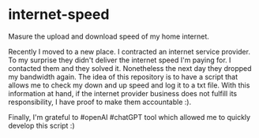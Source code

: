 # internet-speed
Masure the upload and download speed of my home internet.

Recently I moved to a new place. I contracted an internet service provider. To my surprise they didn't deliver the internet speed I'm paying for.
I contacted them and they solved it. Nonetheless the next day they dropped my bandwidth again.
The idea of this repository is to have a script that allows me to check my down and up speed and log it to a txt file.
With this information at hand, if the internet provider business does not fulfill its responsibility, I have proof to make them accountable :).

Finally, I'm grateful to #openAI #chatGPT tool which allowed me to quickly develop this script :)

